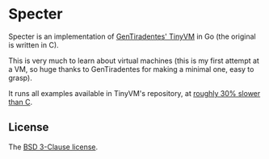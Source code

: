 # Specter

Specter is an implementation of [GenTiradentes' TinyVM][tvm] in Go (the original is written in C).

This is very much to learn about virtual machines (this is my first attempt at a VM, so huge thanks to GenTiradentes for making a minimal one, easy to grasp).

It runs all examples available in TinyVM's repository, at [roughly 30% slower than C][bench].

## License

The [BSD 3-Clause license][bsd].

[bsd]: http://opensource.org/licenses/BSD-3-Clause
[tvm]: https://github.com/GenTiradentes/tinyvm
[bench]: https://github.com/PuerkitoBio/specter/tree/master/bench
